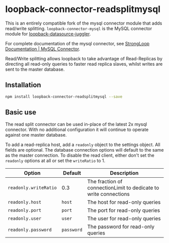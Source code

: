 # loopback-connector-readsplitmysql
This is an entirely compatible fork of the mysql connector module that adds read/write splitting.
`loopback-connector-mysql` is the MySQL connector module for [loopback-datasource-juggler](https://github.com/strongloop/loopback-datasource-juggler/).

For complete documentation of the mysql connector, see [StrongLoop Documentation | MySQL Connector](http://loopback.io/doc/en/lb2/MySQL-connector.html).

Read/Write splitting allows loopback to take advantage of Read-Replicas by directing all read-only queries
to faster read replica slaves, whilst writes are sent to the master database.

## Installation

````sh
npm install loopback-connector-readsplitmysql --save
````

## Basic use
The read split connector can be used in-place of the latest 2x mysql connector. With no additional
configuration it will continue to operate against one master database.

To add a read-replica host, add a `readonly` object to the settings object. All fields are optional.
The database connection options will default to the same as the master connection. To disable the read
client, either don't set the `readonly` options at all or set the `writeRatio` to 1.

| Option                | Default    | Description                                                      |
| --------------------- | ---------- | ---------------------------------------------------------------- |
| `readonly.writeRatio` | 0.3        | The fraction of connectionLimit to dedicate to write connections |
| `readonly.host`       | `host`     | The host for read-only queries                                   |
| `readonly.port`       | `port`     | The port for read-only queries                                   |
| `readonly.user`       | `user`     | The user for read-only queries                                   |
| `readonly.password`   | `password` | The password for read-only queries                               |